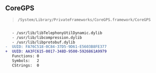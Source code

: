 ## CoreGPS

> `/System/Library/PrivateFrameworks/CoreGPS.framework/CoreGPS`

```diff

   - /usr/lib/libTelephonyUtilDynamic.dylib
   - /usr/lib/libcompression.dylib
   - /usr/lib/libprotobuf.dylib
-  UUID: FA76C518-0C84-37D5-9D61-E5603B8FE377
+  UUID: AA3FC615-0017-348D-9500-5926861A9979
   Functions: 0
   Symbols:   2
   CStrings:  0

```

